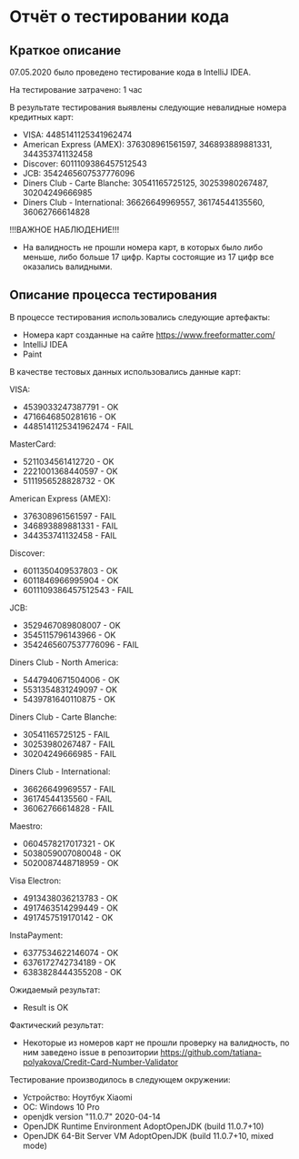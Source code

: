 # Отчёт о тестировании кода

## Краткое описание

07.05.2020 было проведено тестирование кода в IntelliJ IDEA.

На тестирование затрачено: 1 час

В результате тестирования выявлены следующие невалидные номера кредитных карт:
* VISA:
4485141125341962474
* American Express (AMEX):
376308961561597,
346893889881331,
344353741132458
* Discover:
6011109386457512543
* JCB:
3542465607537776096
* Diners Club - Carte Blanche:
30541165725125,
30253980267487,
30204249666985
* Diners Club - International:
36626649969557,
36174544135560,
36062766614828

!!!ВАЖНОЕ НАБЛЮДЕНИЕ!!!
* На валидность не прошли номера карт, в которых было либо меньше, либо больше 17 цифр. Карты состоящие из 17 цифр все оказались валидными.

## Описание процесса тестирования

В процессе тестирования использовались следующие артефакты:
* Номера карт созданные на сайте https://www.freeformatter.com/
* IntelliJ IDEA
* Paint

В качестве тестовых данных использовались данные карт:

VISA:
- 4539033247387791 - OK
- 4716646850281616 - OK
- 4485141125341962474 - FAIL

MasterCard:
- 5211034561412720 - OK
- 2221001368440597 - OK
- 5111956528828732 - OK

American Express (AMEX):
- 376308961561597 - FAIL
- 346893889881331 - FAIL
- 344353741132458 - FAIL

Discover:
- 6011350409537803 - OK
- 6011846966995904 - OK
- 6011109386457512543 - FAIL

JCB:
- 3529467089808007 - OK
- 3545115796143966 - OK
- 3542465607537776096 - FAIL

Diners Club - North America:
- 5447940671504006 - OK
- 5531354831249097 - OK
- 5439781640110875 - OK

Diners Club - Carte Blanche:
- 30541165725125 - FAIL
- 30253980267487 - FAIL
- 30204249666985 - FAIL

Diners Club - International:
- 36626649969557 - FAIL
- 36174544135560 - FAIL
- 36062766614828 - FAIL

Maestro:
- 0604578217017321 - OK
- 5038059007080048 - OK
- 5020087448718959 - OK

Visa Electron:
- 4913438036213783 - OK
- 4917463514299449 - OK
- 4917457519170142 - OK

InstaPayment:
- 6377534622146074 - OK
- 6376172742734189 - OK
- 6383828444355208 - OK

Ожидаемый результат:
* Result is OK

Фактический результат:
* Некоторые из номеров карт не прошли проверку на валидность, по ним заведено issue в репозитории https://github.com/tatiana-polyakova/Credit-Card-Number-Validator

Тестирование производилось в следующем окружении:

* Устройство: Ноутбук Xiaomi
* ОС: Windows 10 Pro
* openjdk version "11.0.7" 2020-04-14
* OpenJDK Runtime Environment AdoptOpenJDK (build 11.0.7+10)
* OpenJDK 64-Bit Server VM AdoptOpenJDK (build 11.0.7+10, mixed mode)